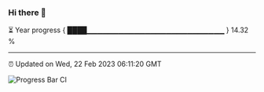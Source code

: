 ### Hi there 👋

⏳ Year progress { ████▁▁▁▁▁▁▁▁▁▁▁▁▁▁▁▁▁▁▁▁▁▁▁▁▁▁ } 14.32 %

---

⏰ Updated on Wed, 22 Feb 2023 06:11:20 GMT

![Progress Bar CI](https://github.com/Shyam-Makwana/GitHub-Actions-Demo/workflows/Progress%20Bar%20CI/badge.svg)
